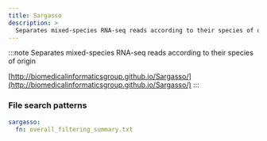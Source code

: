 ```yaml
---
title: Sargasso
description: >
  Separates mixed-species RNA-seq reads according to their species of origin
---
```


<!--
~~~~~ DO NOT EDIT ~~~~~
This file is autogenerated from the MultiQC module python docstring.
Do not edit the markdown, it will be overwritten.

File path for the source of this content: multiqc/modules/sargasso/sargasso.py
~~~~~~~~~~~~~~~~~~~~~~~
-->

:::note
Separates mixed-species RNA-seq reads according to their species of origin

[http://biomedicalinformaticsgroup.github.io/Sargasso/](http://biomedicalinformaticsgroup.github.io/Sargasso/)
:::

### File search patterns

```yaml
sargasso:
  fn: overall_filtering_summary.txt
```
